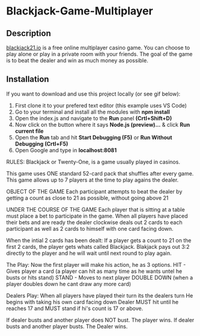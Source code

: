 # Blackjack-Game-Multiplayer

## Description
[blackjack21.io](http://www.blackjack21.io) is a free online multiplayer casino game. You can choose to play alone or play in a private room with your friends. The goal of the game is to beat the dealer and win as much money as possible.

## Installation
If you want to download and use this project locally (or see gif below):
1. First clone it to your prefered text editor (this example uses VS Code)
2. Go to your terminal and install all the modules with **npm install**
3. Open the index.js and navigate to the **Run** panel **(Crtl+Shift+D)**
4. Now click on the button where it says **Node.js (preview)...** & click **Run current file**
5. Open the **Run** tab and hit **Start Debugging (F5)** or **Run Without Debugging (Crtl+F5)**
6. Open Google and type in **localhost:8081**


RULES:
Blackjack or Twenty-One, is a game usually played in casinos.

This game uses ONE standard 52-card pack that shuffles after every game.
This game allows up to 7 players at the time to play agains the dealer.

OBJECT OF THE GAME
Each participant attempts to beat the dealer by getting a count as close to 21 as possible, without going above 21

UNDER THE COURSE OF THE GAME
Each player that is sitting at a table must place a bet to participate in the game.
When all players have placed their bets and are ready the dealer clockwise deals out 2 cards to each participant as well as 2 cards to himself with one card facing down.

When the intial 2 cards has been dealt:
If a player gets a count to 21 on the first 2 cards, the player gets whats called Blackjack.
Blakjack pays out 3:2 directly to the player and he will wait until next round to play again.

The Play:
Now the first player will make his action, he as 3 options.
HIT - Gives player a card (a player can hit as many time as he wants untel he busts or hits stand)
STAND - Moves to next player
DOUBLE DOWN (when a player doubles down he cant draw any more card)

Dealers Play:
When all players have played their turn its the dealers turn
He begins with taking his own card facing down
Dealer MUST hit until he reaches 17 and MUST stand if hi's count is 17 or above.

If dealer busts and another player does NOT bust. The player wins.
If dealer busts and another player busts. The Dealer wins.

